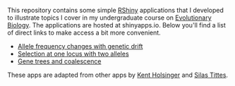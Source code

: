 This repository contains some simple [RShiny](https://shiny.rstudio.com/) applications that I developed to illustrate topics I cover in my undergraduate course on [Evolutionary Biology](https://cdmuir.netlify.com/#teaching). The applications are hosted at shinyapps.io. Below you'll find a list of direct links to make access a bit
more convenient.

* [Allele frequency changes with genetic drift](https://cdmuir.shinyapps.io/Genetic-Drift-Fixation/)
* [Selection at one locus with two alleles](https://cdmuir.shinyapps.io/Viability-selection1/)
* [Gene trees and coalescence](https://cdmuir.shinyapps.io/coalescence/)

These apps are adapted from other apps by [Kent Holsinger](https://kholsinger.github.io/PopGen-Shiny/) and [Silas Tittes](https://github.com/silastittes/shiny_popgen).